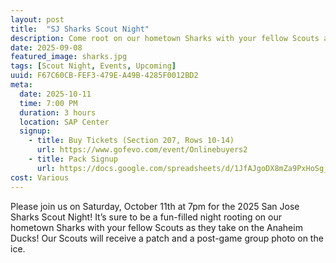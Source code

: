 ```yaml
---
layout: post
title:  "SJ Sharks Scout Night"
description: Come root on our hometown Sharks with your fellow Scouts as they take on the Anaheim Ducks!
date: 2025-09-08
featured_image: sharks.jpg
tags: [Scout Night, Events, Upcoming]
uuid: F67C60CB-FEF3-479E-A49B-4285F0012BD2
meta:
  date: 2025-10-11
  time: 7:00 PM
  duration: 3 hours
  location: SAP Center
  signup:
    - title: Buy Tickets (Section 207, Rows 10-14)
      url: https://www.gofevo.com/event/Onlinebuyers2
    - title: Pack Signup
      url: https://docs.google.com/spreadsheets/d/1JfAJgoDX8mZa9PxHoSg_tN9fwfKEXLUnlK_X11eDwkQ/edit?usp=sharing
cost: Various
---
```


Please join us on Saturday, October 11th at 7pm for the 2025 San Jose Sharks Scout Night! It’s sure to be a fun-filled night rooting on our hometown Sharks with your fellow Scouts as they take on the Anaheim Ducks! Our Scouts will receive a patch and a post-game group photo on the ice.